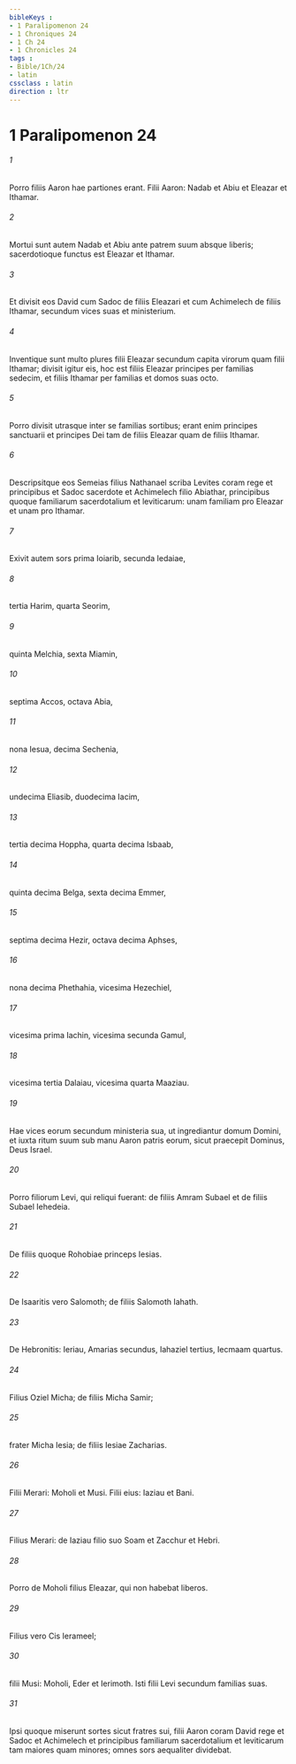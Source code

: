 ```yaml
---
bibleKeys : 
- 1 Paralipomenon 24
- 1 Chroniques 24
- 1 Ch 24
- 1 Chronicles 24
tags : 
- Bible/1Ch/24
- latin
cssclass : latin
direction : ltr
---
```


# 1 Paralipomenon 24

###### 1
Porro filiis Aaron hae partiones erant. Filii Aaron: Nadab et Abiu et Eleazar et Ithamar. 
###### 2
Mortui sunt autem Nadab et Abiu ante patrem suum absque liberis; sacerdotioque functus est Eleazar et Ithamar.
###### 3
Et divisit eos David cum Sadoc de filiis Eleazari et cum Achimelech de filiis Ithamar, secundum vices suas et ministerium. 
###### 4
Inventique sunt multo plures filii Eleazar secundum capita virorum quam filii Ithamar; divisit igitur eis, hoc est filiis Eleazar principes per familias sedecim, et filiis Ithamar per familias et domos suas octo. 
###### 5
Porro divisit utrasque inter se familias sortibus; erant enim principes sanctuarii et principes Dei tam de filiis Eleazar quam de filiis Ithamar. 
###### 6
Descripsitque eos Semeias filius Nathanael scriba Levites coram rege et principibus et Sadoc sacerdote et Achimelech filio Abiathar, principibus quoque familiarum sacerdotalium et leviticarum: unam familiam pro Eleazar et unam pro Ithamar.
###### 7
Exivit autem sors prima Ioiarib, secunda Iedaiae, 
###### 8
tertia Harim, quarta Seorim, 
###### 9
quinta Melchia, sexta Miamin, 
###### 10
septima Accos, octava Abia, 
###### 11
nona Iesua, decima Sechenia, 
###### 12
undecima Eliasib, duodecima Iacim, 
###### 13
tertia decima Hoppha, quarta decima Isbaab, 
###### 14
quinta decima Belga, sexta decima Emmer, 
###### 15
septima decima Hezir, octava decima Aphses, 
###### 16
nona decima Phethahia, vicesima Hezechiel, 
###### 17
vicesima prima Iachin, vicesima secunda Gamul, 
###### 18
vicesima tertia Dalaiau, vicesima quarta Maaziau.
###### 19
Hae vices eorum secundum ministeria sua, ut ingrediantur domum Domini, et iuxta ritum suum sub manu Aaron patris eorum, sicut praecepit Dominus, Deus Israel.
###### 20
Porro filiorum Levi, qui reliqui fuerant: de filiis Amram Subael et de filiis Subael Iehedeia. 
###### 21
De filiis quoque Rohobiae princeps Iesias. 
###### 22
De Isaaritis vero Salomoth; de filiis Salomoth Iahath. 
###### 23
De Hebronitis: Ieriau, Amarias secundus, Iahaziel tertius, Iecmaam quartus. 
###### 24
Filius Oziel Micha; de filiis Micha Samir; 
###### 25
frater Micha Iesia; de filiis Iesiae Zacharias. 
###### 26
Filii Merari: Moholi et Musi. Filii eius: Iaziau et Bani. 
###### 27
Filius Merari: de Iaziau filio suo Soam et Zacchur et Hebri. 
###### 28
Porro de Moholi filius Eleazar, qui non habebat liberos. 
###### 29
Filius vero Cis Ierameel; 
###### 30
filii Musi: Moholi, Eder et Ierimoth. Isti filii Levi secundum familias suas. 
###### 31
Ipsi quoque miserunt sortes sicut fratres sui, filii Aaron coram David rege et Sadoc et Achimelech et principibus familiarum sacerdotalium et leviticarum tam maiores quam minores; omnes sors aequaliter dividebat.
